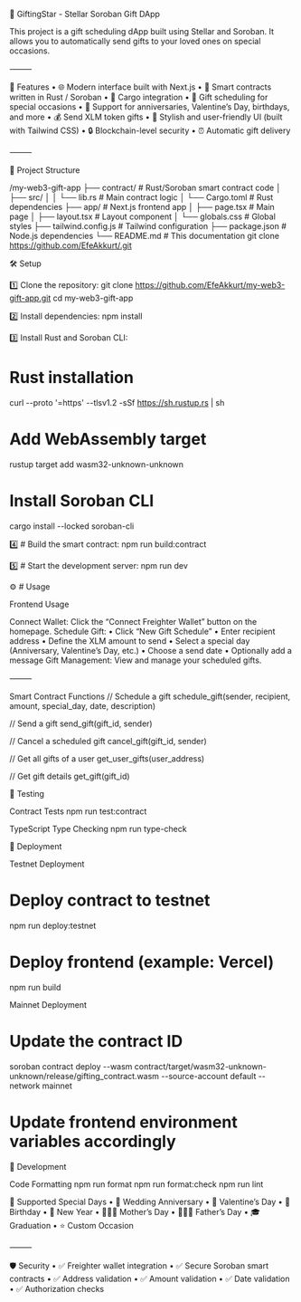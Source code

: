 🎁 GiftingStar - Stellar Soroban Gift DApp

This project is a gift scheduling dApp built using Stellar and Soroban. It allows you to automatically send gifts to your loved ones on special occasions.

⸻

🚀 Features
	•	🌐 Modern interface built with Next.js
	•	📜 Smart contracts written in Rust / Soroban
	•	🔑 Cargo integration
	•	🎯 Gift scheduling for special occasions
	•	📅 Support for anniversaries, Valentine’s Day, birthdays, and more
	•	💰 Send XLM token gifts
	•	🎨 Stylish and user-friendly UI (built with Tailwind CSS)
	•	🔒 Blockchain-level security
	•	⏰ Automatic gift delivery

⸻

📂 Project Structure

/my-web3-gift-app
├── contract/             # Rust/Soroban smart contract code
│   ├── src/
│   │   └── lib.rs        # Main contract logic
│   └── Cargo.toml        # Rust dependencies
├── app/                  # Next.js frontend app
│   ├── page.tsx          # Main page
│   ├── layout.tsx        # Layout component
│   └── globals.css       # Global styles
├── tailwind.config.js    # Tailwind configuration
├── package.json          # Node.js dependencies
└── README.md             # This documentation
git clone https://github.com/EfeAkkurt/.git

🛠️ Setup

1️⃣ Clone the repository:
git clone https://github.com/EfeAkkurt/my-web3-gift-app.git
cd my-web3-gift-app

2️⃣ Install dependencies:
npm install

3️⃣ Install Rust and Soroban CLI:
# Rust installation
curl --proto '=https' --tlsv1.2 -sSf https://sh.rustup.rs | sh

# Add WebAssembly target
rustup target add wasm32-unknown-unknown

# Install Soroban CLI
cargo install --locked soroban-cli

4️⃣ # Build the smart contract:
npm run build:contract

5️⃣ # Start the development server:
npm run dev

⚙️ # Usage

Frontend Usage

Connect Wallet: Click the “Connect Freighter Wallet” button on the homepage.
Schedule Gift:
	•	Click “New Gift Schedule”
	•	Enter recipient address
	•	Define the XLM amount to send
	•	Select a special day (Anniversary, Valentine’s Day, etc.)
	•	Choose a send date
	•	Optionally add a message
Gift Management: View and manage your scheduled gifts.

⸻

Smart Contract Functions
// Schedule a gift
schedule_gift(sender, recipient, amount, special_day, date, description)

// Send a gift
send_gift(gift_id, sender)

// Cancel a scheduled gift
cancel_gift(gift_id, sender)

// Get all gifts of a user
get_user_gifts(user_address)

// Get gift details
get_gift(gift_id)

🧪 Testing

Contract Tests
npm run test:contract

TypeScript Type Checking
npm run type-check

🚀 Deployment

Testnet Deployment
# Deploy contract to testnet
npm run deploy:testnet

# Deploy frontend (example: Vercel)
npm run build

Mainnet Deployment
# Update the contract ID
soroban contract deploy --wasm contract/target/wasm32-unknown-unknown/release/gifting_contract.wasm --source-account default --network mainnet

# Update frontend environment variables accordingly

🔧 Development

Code Formatting
npm run format
npm run format:check
npm run lint

📱 Supported Special Days
	•	💒 Wedding Anniversary
	•	💝 Valentine’s Day
	•	🎂 Birthday
	•	🎊 New Year
	•	👩‍👧‍👦 Mother’s Day
	•	👨‍👧‍👦 Father’s Day
	•	🎓 Graduation
	•	⭐ Custom Occasion

⸻

🛡️ Security
	•	✅ Freighter wallet integration
	•	✅ Secure Soroban smart contracts
	•	✅ Address validation
	•	✅ Amount validation
	•	✅ Date validation
	•	✅ Authorization checks
